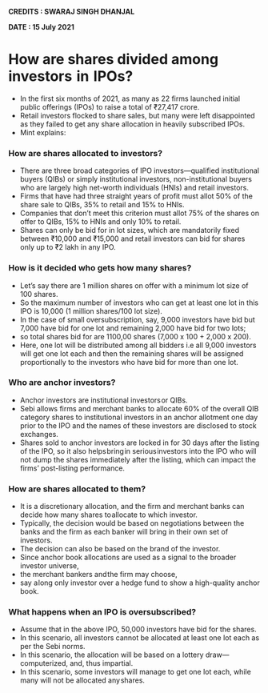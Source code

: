 **CREDITS : SWARAJ SINGH DHANJAL**

**DATE : 15 July 2021**

# How are shares divided among investors  in  IPOs?
- In the first six months of 2021, as many as 22 firms launched initial public offerings (IPOs) to raise a total of ₹27,417 crore.
- Retail investors flocked to share sales, but many were left disappointed as they failed to get any share allocation in heavily subscribed IPOs.
- Mint explains:

### How are shares allocated to investors?
- There are three broad categories of IPO investors—qualified institutional buyers (QIBs) or simply institutional investors, non-institutional buyers who are largely high net-worth individuals (HNIs) and retail investors.
- Firms that have had three straight years of profit must allot 50% of the share sale to QIBs, 35% to retail and 15% to HNIs.
- Companies that don’t meet this criterion must allot 75% of the shares on offer to QIBs, 15% to HNIs and only 10% to retail.
- Shares can only be bid for in lot sizes, which are mandatorily fixed between ₹10,000 and ₹15,000 and retail investors can bid for shares only up to ₹2 lakh in any IPO.

### How is it decided who gets how many shares?
- Let’s say there are 1 million shares on offer with a minimum lot size of 100 shares.
- So the maximum number of investors who can get at least one lot in this IPO is 10,000 (1 million shares/100 lot size).
- In the case of small oversubscription, say, 9,000 investors have bid but 7,000 have bid for one lot and remaining 2,000 have bid for two lots;
- so total shares bid for are 1100,00 shares (7,000 x 100 + 2,000 x 200).
- Here, one lot will be distributed among all bidders i.e all 9,000 investors will get one lot each and then the remaining shares will be assigned proportionally to the investors who have bid for more than one lot.

### Who are anchor investors?
- Anchor investors are institutional investors or QIBs.
- Sebi allows firms and merchant banks to allocate 60% of the overall QIB category shares to institutional investors in an anchor allotment one day prior to the IPO and the names of these investors are disclosed to stock exchanges.
- Shares sold to anchor investors are locked in for 30 days after the listing of the IPO, so it also helps bring in serious investors into the IPO who will not dump the shares immediately after the listing, which can impact the firms’ post-listing performance.

### How are shares allocated to them?
- It is a discretionary allocation, and the firm and merchant banks can decide how many shares to allocate to which investor.
- Typically, the decision would be based on negotiations between the banks and the firm as each banker will bring in their own set of investors.
- The decision can also be based on the brand of the investor.
- Since anchor book allocations are used as a signal to the broader investor universe,
- the merchant bankers and the firm may choose,
- say a long only investor over a hedge fund to show a high-quality anchor book.

### What happens when an IPO is oversubscribed?
- Assume that in the above IPO, 50,000 investors have bid for the shares.
- In this scenario, all investors cannot be allocated at least one lot each as per the Sebi norms.
- In this scenario, the allocation will be based on a lottery draw—computerized, and, thus impartial.
- In this scenario, some investors will manage to get one lot each, while many will not be allocated any shares.
